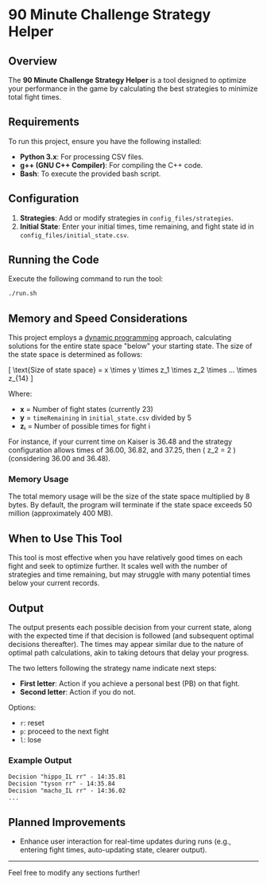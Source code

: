 # 90 Minute Challenge Strategy Helper

## Overview

The **90 Minute Challenge Strategy Helper** is a tool designed to optimize your performance in the game by calculating the best strategies to minimize total fight times.

## Requirements

To run this project, ensure you have the following installed:

- **Python 3.x**: For processing CSV files.
- **g++ (GNU C++ Compiler)**: For compiling the C++ code.
- **Bash**: To execute the provided bash script.

## Configuration

1. **Strategies**: Add or modify strategies in `config_files/strategies`.
2. **Initial State**: Enter your initial times, time remaining, and fight state id in `config_files/initial_state.csv`.


## Running the Code

Execute the following command to run the tool:

```bash
./run.sh
```

## Memory and Speed Considerations

This project employs a [dynamic programming](https://en.wikipedia.org/wiki/Dynamic_programming) approach, calculating solutions for the entire state space "below" your starting state. The size of the state space is determined as follows:

\[ \text{Size of state space} = x \times y \times z_1 \times z_2 \times ... \times z_{14} \]

Where:
- **x** = Number of fight states (currently 23)
- **y** = `timeRemaining` in `initial_state.csv` divided by 5
- **zᵢ** = Number of possible times for fight i

For instance, if your current time on Kaiser is 36.48 and the strategy configuration allows times of 36.00, 36.82, and 37.25, then \( z_2 = 2 \) (considering 36.00 and 36.48).

### Memory Usage

The total memory usage will be the size of the state space multiplied by 8 bytes. By default, the program will terminate if the state space exceeds 50 million (approximately 400 MB).

## When to Use This Tool

This tool is most effective when you have relatively good times on each fight and seek to optimize further. It scales well with the number of strategies and time remaining, but may struggle with many potential times below your current records.

## Output

The output presents each possible decision from your current state, along with the expected time if that decision is followed (and subsequent optimal decisions thereafter). The times may appear similar due to the nature of optimal path calculations, akin to taking detours that delay your progress.

The two letters following the strategy name indicate next steps:
- **First letter**: Action if you achieve a personal best (PB) on that fight.
- **Second letter**: Action if you do not.

Options:
- `r`: reset
- `p`: proceed to the next fight
- `l`: lose

### Example Output

```
Decision "hippo_IL rr" - 14:35.81
Decision "tyson rr" - 14:35.84
Decision "macho_IL rr" - 14:36.02
...
```

## Planned Improvements

- Enhance user interaction for real-time updates during runs (e.g., entering fight times, auto-updating state, clearer output).

---

Feel free to modify any sections further!